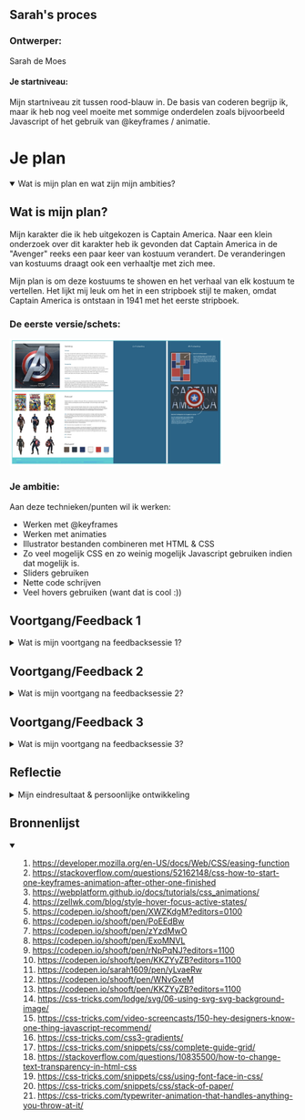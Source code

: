 ## Sarah's proces

### Ontwerper:
Sarah de Moes

#### Je startniveau:
Mijn startniveau zit tussen rood-blauw in. De basis van coderen begrijp ik, maar ik heb nog veel moeite met sommige onderdelen zoals bijvoorbeeld Javascript of het gebruik van @keyframes / animatie.


# Je plan

<details open>

  <summary>Wat is mijn plan en wat zijn mijn ambities?</summary>

  ## Wat is mijn plan?
  Mijn karakter die ik heb uitgekozen is Captain America. Naar een klein onderzoek over dit karakter heb ik gevonden dat Captain America in de "Avenger" reeks een paar keer van kostuum verandert. De veranderingen van kostuums draagt ook een verhaaltje met zich mee.

  Mijn plan is om deze kostuums te showen en het verhaal van elk kostuum te vertellen. Het lijkt mij leuk om het in een stripboek stijl te maken, omdat Captain America is ontstaan in 1941 met het eerste stripboek.

  ### De eerste versie/schets:
  <img src="readme-images/sketch.jpg" width="375px">


  ### Je ambitie:
  Aan deze technieken/punten wil ik werken:

  - Werken met @keyframes
  - Werken met animaties
  - Illustrator bestanden combineren met HTML & CSS
  - Zo veel mogelijk CSS en zo weinig mogelijk Javascript gebruiken indien dat mogelijk is.
  - Sliders gebruiken
  - Nette code schrijven
  - Veel hovers gebruiken (want dat is cool :))

</details>


## Voortgang/Feedback 1

<details>

<summary>Wat is mijn voortgang na feedbacksessie 1?</summary>

  ### Bevinding 1:
  Mijn eerste idee was om een bestaande afbeelding te gebruiken en die te stijlen met CSS zodat ik er een poster van kon maken met hovers. Deze afbeeldingen kwamen niet echt mooi naar voren met de hovers.

  #### Oplossing:
  Uiteindelijk heb ik er voor gekozen om zelf een afbeelding te maken en daar mee te werken. In Adobe Illustrator heb ik een Captain America gemaakt.

<img src="readme-images/illustrator.jpg" height="375px">

  ### Bevinding 2:
  Tijdens mijn eerste feedbackgesprek met Charlie vond Charlie dat de kleuren niet goed overeen kwamen met het idee van Captain America.

  #### oplossing:
  Ik heb de kleuren gewijzigd van orange/geel naar groen in Illustrator. Nadat ik deze wijziging had gemaakt heb ik het hele kleurenpalet wat ik in eerste instantie wilden gebruiken veranderd naar grijs/zwart/rood en groen.

<img src="readme-images/captain-america-geel.png" height="375px">
<img src="readme-images/captain-america-groen.png" height="375px">

  ### Bevinding 3:
  Mijn idee was om een stripboekpagina na te bootsen omdat Captain America ooit ontstaan is via stripboeken. Om dit te creeren heb ik geprobeerd om een grid te creeren met los staande "sections" die samen een geheel vormen. In Adobe Illustrator heb ik een afbeelding van Captain America getekend. Dit wil ik gebruiken als "voorpagina" van de stripboekpagina. Als de gebruiker over een section hovert moet de section draaien en kan de gebruiker informatie lezen.

  #### Oplossing:
  Het is mij niet gelukt om deze sections te laten flippen zodat de gebruiker informatie kan lezen. Hoe ik dit heb opgelost is om een hover te gebruiken met een link in de hover zodat de gebruiker naar een andere pagina wordt geleidt om informatie te lezen.

  <img src="readme-images/hover-poster.jpg" height="375px">

  ### Bevinding 4:
  Ik wilde het Illustrator bestand als SVG op de achtergrond zetten van mijn "stripboekpagina". Het is mij niet gelukt om mijn illustratie om te zetten als SVG.

  #### Oplossing:
  Ik heb de afbeelding als png gemaskert in Illustrator in de width en height van de blokjes die ik gemaakt heb met het grid. Met een "background-image" heb ik deze stukjes afbeelding in elke section gezet zodat het in zijn geheel leek alsof het een complete illustratie was.

  <img src="readme-images/captain-america1.png" width="375px">

  ### Bevinding 5:
  Om de poster te maken heb ik allemaal sections gebruikt en met een display:flex proberen naast en onder elkaar te zetten. Deze sections sloten niet echt mooi aan elkaar waardoor mijn afbeelding allemaal gaten kreeg.

  #### Oplossing:
  Na een gesprek met Sanne heeft Sanne me over het gebruik van grids verteld, waardoor mijn afbeelding nu wel mooi aan elkaar zat.

  <img src="readme-images/cursor.jpg" width="375px">

</details>

## Voortgang/Feedback 2

<details>

<summary>Wat is mijn voortgang na feedbacksessie 2?</summary>

  ### Bevinding 1:
  De poster beviel mij niet echt. Het nam te veel ruimte in beslag waardoor de navigatie en het idee van de poster een beetje weg viel.

  #### oplossing:
  In plaats van de poster heb ik er voor gekozen om er een slider van te maken.

  <img src="readme-images/slider.jpg" width="375px">
  <img src="readme-images/slider-open.jpg" width="375px">


  ### Bevinding 2:
  Als feedback kreeg ik dat het misschien beter zou zijn als ik een startpagina zou maken zodat je niet gelijk op de slider komt.

  #### oplossing:
  Ik heb een startpagina gemaakt met het schild van Captain America. Als er op het schild geklikt wordt komt de gebruiker bij de slider.

<img src="readme-images/broke-shield.png" width="375px">


  ### Bevinding 3:
  Als feedback kreeg ik over mijn informatiepagina dat de achtergrond te saai was, doordat ik een witte achtergrond gebruik net als bij de slider.

  #### Oplossing:
  Als oplossing heb ik bedacht om per jaartal die ik gebruik een achtergrond te maken in Illustrator die past bij de film waar het kostuum zich afspeelt.

  <img src="readme-images/informatie.jpg" width="375px">

  ### Bevinding 4:
  De startpagina vond ik nog te algemeen en mijn focus lag op het gebruiken van @keyframes en animatie. Dit was nog niet gebeurd.

  #### oplossing:
  Als oplossing had ik bedacht om als startpagina een animatie te maken wat ook meer betrekking had tot Captain America. Ik heb er voor gekozen om een Amerikaanse vlag te gebruiken met een logo van Captain America. Het logo is geanimeerd zodat het van klein naar groot gaat en daarna verdwijnt. Om een link te maken naar de slider komt na het logo een Amerikaanse vlag waar op geklikt kan worden.

  <img src="readme-images/start-small.jpg" width="375px">
  <img src="readme-images/start-big.jpg" width="375px">

  ### Bevinding 5:
  Als feedback kreeg ik dat de informatiepagina nog geen button had waardoor de gebruiker terug kon komen naar de slider.

  #### oplossing:
  Om dit op te lossen heb ik bovenaan een button gemaakt in dezelfde stijl als alle andere buttons om terug te komen op de slider.

  <img src="readme-images/back-button.jpg" width="375px">


</details>

## Voortgang/Feedback 3

<details>

  <summary>Wat is mijn voortgang na feedbacksessie 3?</summary>

  ### Bevinding 1:
  Als feedback kreeg ik te horen dat mijn concept nog te algemeen was. Captain America kwam niet echt terug in

  #### oplossing:
  Bij de startpagina heb ik de Amerikaanse vlag als eind-animatie weggehaald en het vervangen voor het schild van Captain America. Ik had hier best moeite mee omdat ik het schild niet goed over de Amerikaanse vlag kreeg nadat de eerste animatie gestopt was met het logo. Na wat hulp is het mij gelukt om met top:(calc) te werken en heb ik het mooi kunnen uitlijnen.

  <img src="readme-images/shield-normal.jpg" width="375px">
  <img src="readme-images/shield-broke.jpg" width="375px">

  ### Bevinding 2:
  Bij de informatiepagina had ik een extra tijdlijn staan. Sanne had aangegeven dat hij dit te standaard vond. Ik moest hier wat anders voor verzinnen.

  #### oplossing:
  Ik heb de extra tijdlijn vervangen voor een schild dat van de ene kant naar de andere kant rolt. Ik heb hiervoor gekozen zodat de informatiepagina ook wat meer in de stijl van Captain America valt.

  <img src="readme-images/roll-left.jpg" width="375px">
  <img src="readme-images/roll-right.jpg" width="375px">


   ### Bevinding 3:
  De slider die ik gebruik als tijdlijn was nog te algemeen en sloeg niet echt op het concept van Captain America.

  #### oplossing:
  Captain America heeft een kenmerk en dat is zijn schild. Als oplossing om meer in het thema te komen heb ik in plaats van een rechte slider een ronde slider gemaakt met clip-path zodat het lijkt op het schild van Captain America.

  <img src="readme-images/rond-slider.jpg" width="375px">


   ### Bevinding 4:
  Ik kreeg als feedback van Charlie dat de cursor nog een normaal pijltje had en dat ik dit ook nog kon veranderen in iets wat betrekking had tot Captain America.

  #### oplossing:
  Ik heb de cursor verandert naar het schild van Captain America.

  <img src="readme-images/cursor.jpg" width="375px">

   ### Bevinding 5:
   De afbeeldingen die ik in de verticale slider gebruikten passen niet meer in me nieuwe cirkel slider.

  #### oplossing:
  In Illustrator heb ik nieuwe achtergrond afbeeldingen gemaakt die meer passen in de nieuwe slider. Tijdens het maken van de slider kwam ik er ook achter hoe ik het probleem kon oplossen van mijn tekening die niet helemaal recht uitgelijnd in de cirkel staat. De afbeelding stond een beetje scheef waardoor het niet leek alsof het een rechte afbeelding was.

  <b>De oplossing was de tekengebieden tegen elkaar aan zetten in plaats van ruimte er tussen laten :)</b>

  <img src="readme-images/teken-1.jpg" width="375px">
  <img src="readme-images/teken-2.jpg" width="375px">


</details>

## Reflectie

<details>
  <summary>Mijn eindresultaat & persoonlijke ontwikkeling</summary>

  ### Je uitkomst - karakteristiek screenshot(s):


  ### Dit ging goed/Heb ik geleerd:

  Alles wat betrekking heeft tot code en uiteindelijk werkt en er redelijk goed uit ziet ben ik tevreden mee. Coderen is een vak wat niet mijn ligging heeft en waar ik ook zeer gefrustreerd van raak.

  Het schrijven van de basiscode gaat mij naar mijn idee redelijk goed af (maar het is altijd nog afwachten wat Sanne er van vindt :)).

  Ik heb geleerd om geduld te hebben met betrekking tot code. Als je soms wat beter nadenkt is het niet zo moeilijk als je in eerste instatie dacht. Daarnaast heb ik geleerd om @keyframes en animaties op verschillende manieren in te zetten. Net als de background-images.

  Als tweede heb ik geleerd om nette code te schrijven en zo min mogelijk code te schrijven zodat het overzichtelijk blijft. Ik denk hierbij aan elementen die op 1 regel neergezet kunnen worden of dat niet alle elementen een class nodig hebben om deze elementen aan te roepen.

  Als derde heb ik geleerd om grids te gebruiken, wat overigens veel makkelijker is dan sections over elkaar heen zetten met position:absolute.

  ### Dit was lastig/Is niet gelukt:

  Ten eerste ben ik stom geweest en heb ik niet al mijn veranderingen opgeslagen, waardoor ik in mijn proces niet met foto's kan laten zien wat ik verandert heb. Hopelijk kan ik dit in het gesprek wel goed verwoorden :)

  Ik heb geprobeerd om met Javascript te werken om mijn buttons te animeren en om de poster te laten flippen maar dit is mij niet gelukt.

  Daarnaast vond ik sommige stukjes code die betrekking hadden tot @keyframes en animatie ook moeilijk. Ik heb een research gedaan op het internet maar hier kon ik geen bruikbare code vinden, ik had echt iemand anders ze hulp nodig. Mijn illustraties omzetten naar een SVG is me ook niet gelukt en is me tot nu toe nog steeds een raadsel hoe dit werkt :)

  Voor de basiscode vind ik dat het me wel redelijk goed af is gegaan. Ik merk wel aan mijzelf dat ik geen standaard nette code schrijf en ik mijn code ook echt moet controleren op hoe het staat. Dit vind ik af en toe lastig om bij te houden.

  Het idee dat ik had bedacht zag er op papier leuker uit dan dat het uiteindelijk gecodeerd was. Ik vond het moeilijk om te coderen in een bepaalde "stijl". Met deze stijl bedoel ik ook dat ik weinig inspiratie kon vinden over een leuke lay-out wat betrekking had tot Captain America. De reden hiervan zou ook kunnen zijn omdat ik te weinig nagedacht heb over wat ik precies wil voordat ik begon met coderen. Dit zorgde er ook uiteindelijk voor dat ik op het laatste moment nog dingen wilden wijzigen en anders wilden coderen. Ik heb ook meerdere keren feedback gevraagd aan 1 persoon.

  <b>Tip naar mijzelf - begin eerder, neem meer tijd om een concept uit te bedenken en vraag feedback aan meerdere personen!</b>

</details>


## Bronnenlijst

<details open>
<summary>

1. https://developer.mozilla.org/en-US/docs/Web/CSS/easing-function
2. https://stackoverflow.com/questions/52162148/css-how-to-start-one-keyframes-animation-after-other-one-finished
3. https://webplatform.github.io/docs/tutorials/css_animations/
4. https://zellwk.com/blog/style-hover-focus-active-states/
5.  https://codepen.io/shooft/pen/XWZKdgM?editors=0100
6.  https://codepen.io/shooft/pen/PoEEdBw
7.  https://codepen.io/shooft/pen/zYzdMwO
8.  https://codepen.io/shooft/pen/ExoMNVL
9.  https://codepen.io/shooft/pen/rNpPqNJ?editors=1100
10. https://codepen.io/shooft/pen/KKZYyZB?editors=1100
11. https://codepen.io/sarah1609/pen/yLvaeRw
12. https://codepen.io/shooft/pen/WNvGxeM
13. https://codepen.io/shooft/pen/KKZYyZB?editors=1100
14. https://css-tricks.com/lodge/svg/06-using-svg-svg-background-image/
15. https://css-tricks.com/video-screencasts/150-hey-designers-know-one-thing-javascript-recommend/
16. https://css-tricks.com/css3-gradients/
17. https://css-tricks.com/snippets/css/complete-guide-grid/
18. https://stackoverflow.com/questions/10835500/how-to-change-text-transparency-in-html-css
19. https://css-tricks.com/snippets/css/using-font-face-in-css/
20. https://css-tricks.com/snippets/css/stack-of-paper/
21. https://css-tricks.com/typewriter-animation-that-handles-anything-you-throw-at-it/

</summary>

</details>
